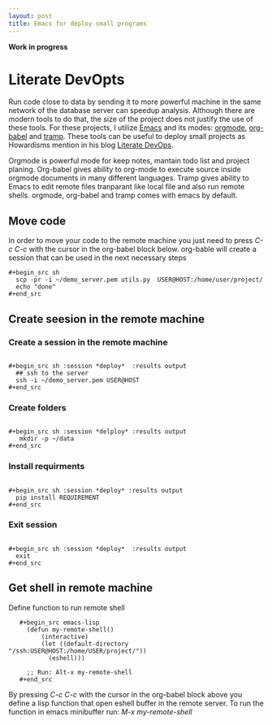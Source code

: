 ```yaml
---
layout: post
title: Emacs for deploy small programs
---
```


**Work in progress**

# Literate DevOpts

Run code close to data by sending it to more powerful machine in the
same network of the database server can speedup analysis. Although
there are modern tools to do that, the size of the project does not
justify the use of these tools. For these projects, I utilize
[Emacs](https://www.gnu.org/software/emacs/) and its modes:
[orgmode](https://orgmode.org/),
[org-babel](https://orgmode.org/worg/org-contrib/babel/) and
[tramp](https://www.gnu.org/software/tramp/). These tools can be
useful to deploy small projects as Howardisms mention in his blog
[Literate
DevOps](http://howardism.org/Technical/Emacs/literate-devops.html).

Orgmode is powerful mode for keep notes, mantain todo list and project
planing. Org-babel gives ability to org-mode to execute source inside
orgmode documents in many different languages. Tramp gives ability to
Emacs to edit remote files tranparant like local file and also run
remote shells. orgmode, org-babel and tramp comes with emacs by
default.

## Move code

In order to move your code to the remote machine you just need to
press *C-c C-c* with the cursor in the org-babel block
below. org-bable will create a session that can be used in the next
necessary steps

```
#+begin_src sh 
  scp -pr -i ~/demo_server.pem utils.py  USER@HOST:/home/user/project/
  echo "done"
#+end_src
```

## Create seesion in the remote machine

### Create a session in the remote machine

```

#+begin_src sh :session *deploy*  :results output
  ## ssh to the server
  ssh -i ~/demo_server.pem USER@HOST
#+end_src

```

### Create folders

```

#+begin_src sh :session *delploy* :results output
   mkdir -p ~/data
#+end_src

```

### Install requirments

```

#+begin_src sh :session *deploy* :results output
  pip install REQUIREMENT
#+end_src

```

### Exit session


```

#+begin_src sh :session *deploy*  :results output
  exit
#+end_src

```

## Get shell in remote machine

Define function to run remote shell 

```
   #+begin_src emacs-lisp
     (defun my-remote-shell()
         (interactive)
         (let ((default-directory "/ssh:USER@HOST:/home/USER/project/"))
           (eshell)))

     ;; Run: Alt-x my-remote-shell
   #+end_src

```

By pressing *C-c C-c* with the cursor in the org-babel block above you
define a lisp function that open eshell buffer in the remote
server. To run the function in emacs minibuffer run: *M-x
my-remote-shell*
